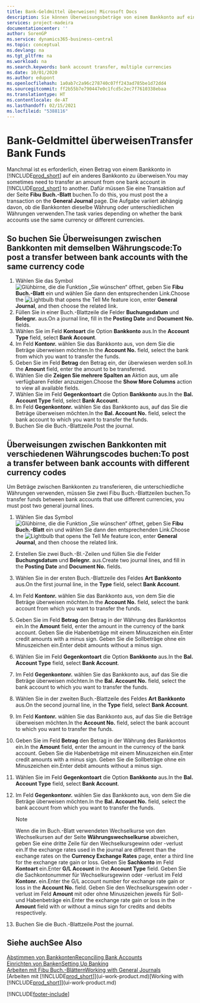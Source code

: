 ```yaml
---
title: Bank-Geldmittel überweisen| Microsoft Docs
description: Sie können Überweisungsbeträge von einem Bankkonto auf ein anders übertragen, einschließlich verschiedene Währungen, indem Sie die Transaktion im Fibu Buch.-Blatt buchen.
services: project-madeira
documentationcenter: ''
author: SorenGP
ms.service: dynamics365-business-central
ms.topic: conceptual
ms.devlang: na
ms.tgt_pltfrm: na
ms.workload: na
ms.search.keywords: bank account transfer, multiple currencies
ms.date: 10/01/2020
ms.author: edupont
ms.openlocfilehash: 1a0ab7c2a96c278740c07ff243ad785be1d72dd4
ms.sourcegitcommit: ff2b55b7e790447e0c1fcd5c2ec7f7610338ebaa
ms.translationtype: HT
ms.contentlocale: de-AT
ms.lasthandoff: 02/15/2021
ms.locfileid: "5388116"
---
```

# <a name="transfer-bank-funds"></a><span data-ttu-id="dc7fc-103">Bank-Geldmittel überweisen</span><span class="sxs-lookup"><span data-stu-id="dc7fc-103">Transfer Bank Funds</span></span>
<span data-ttu-id="dc7fc-104">Manchmal ist es erforderlich, einen Betrag von einem Bankkonto in [!INCLUDE[prod_short](includes/prod_short.md)] auf ein anderes Bankkonto zu überweisen.</span><span class="sxs-lookup"><span data-stu-id="dc7fc-104">You may sometimes need to transfer an amount from one bank account in [!INCLUDE[prod_short](includes/prod_short.md)] to another.</span></span> <span data-ttu-id="dc7fc-105">Dafür müssen Sie eine Transaktion auf der Seite **Fibu Buch.-Blatt** buchen.</span><span class="sxs-lookup"><span data-stu-id="dc7fc-105">To do this, you must post the a transaction on the **General Journal** page.</span></span> <span data-ttu-id="dc7fc-106">Die Aufgabe variiert abhängig davon, ob die Bankkonten dieselbe Währung oder unterschiedlichen Währungen verwenden.</span><span class="sxs-lookup"><span data-stu-id="dc7fc-106">The task varies depending on whether the bank accounts use the same currency or different currencies.</span></span>

## <a name="to-post-a-transfer-between-bank-accounts-with-the-same-currency-code"></a><span data-ttu-id="dc7fc-107">So buchen Sie Überweisungen zwischen Bankkonten mit demselben Währungscode:</span><span class="sxs-lookup"><span data-stu-id="dc7fc-107">To post a transfer between bank accounts with the same currency code</span></span>
1. <span data-ttu-id="dc7fc-108">Wählen Sie das Symbol ![Glühbirne, die die Funktion „Sie wünschen“ öffnet](media/ui-search/search_small.png "Tell Me-Funktion"), geben Sie **Fibu Buch.-Blatt** ein und wählen Sie dann den entsprechenden Link.</span><span class="sxs-lookup"><span data-stu-id="dc7fc-108">Choose the ![Lightbulb that opens the Tell Me feature](media/ui-search/search_small.png "Tell me what you want to do") icon, enter **General Journal**, and then choose the related link.</span></span>
2. <span data-ttu-id="dc7fc-109">Füllen Sie in einer Buch.-Blattzeile die Felder **Buchungsdatum** und **Belegnr.** aus.</span><span class="sxs-lookup"><span data-stu-id="dc7fc-109">On a journal line, fill in the **Posting Date** and **Document No.** fields.</span></span>
3. <span data-ttu-id="dc7fc-110">Wählen Sie im Feld **Kontoart** die Option **Bankkonto** aus.</span><span class="sxs-lookup"><span data-stu-id="dc7fc-110">In the **Account Type** field, select **Bank Account**.</span></span>
4. <span data-ttu-id="dc7fc-111">Im Feld **Kontonr.** wählen Sie das Bankkonto aus, von dem Sie die Beträge überweisen möchten.</span><span class="sxs-lookup"><span data-stu-id="dc7fc-111">In the **Account No.** field, select the bank from which you want to transfer the funds.</span></span>
5. <span data-ttu-id="dc7fc-112">Geben Sie im Feld **Betrag** den Betrag ein, der überwiesen werden soll.</span><span class="sxs-lookup"><span data-stu-id="dc7fc-112">In the **Amount** field, enter the amount to be transferred.</span></span>
6. <span data-ttu-id="dc7fc-113">Wählen Sie die **Zeigen Sie mehrere Spalten an** Aktion aus, um alle verfügbaren Felder anzuzeigen.</span><span class="sxs-lookup"><span data-stu-id="dc7fc-113">Choose the **Show More Columns** action to view all available fields.</span></span>
7. <span data-ttu-id="dc7fc-114">Wählen Sie im Feld **Gegenkontoart** die Option **Bankkonto** aus.</span><span class="sxs-lookup"><span data-stu-id="dc7fc-114">In the **Bal. Account Type** field, select **Bank Account**.</span></span>
8. <span data-ttu-id="dc7fc-115">Im Feld **Gegenkontonr.** wählen Sie das Bankkonto aus, auf das Sie die Beträge überweisen möchten.</span><span class="sxs-lookup"><span data-stu-id="dc7fc-115">In the **Bal. Account No.** field, select the bank account to which you want to transfer the funds.</span></span>
9. <span data-ttu-id="dc7fc-116">Buchen Sie die Buch.-Blattzeile.</span><span class="sxs-lookup"><span data-stu-id="dc7fc-116">Post the journal.</span></span>

## <a name="to-post-a-transfer-between-bank-accounts-with-different-currency-codes"></a><span data-ttu-id="dc7fc-117">Überweisungen zwischen Bankkonten mit verschiedenen Währungscodes buchen:</span><span class="sxs-lookup"><span data-stu-id="dc7fc-117">To post a transfer between bank accounts with different currency codes</span></span>
<span data-ttu-id="dc7fc-118">Um Beträge zwischen Bankkonten zu transferieren, die unterschiedliche Währungen verwenden, müssen Sie zwei Fibu Buch.-Blattzeilen buchen.</span><span class="sxs-lookup"><span data-stu-id="dc7fc-118">To transfer funds between bank accounts that use different currencies, you must post two general journal lines.</span></span>

1. <span data-ttu-id="dc7fc-119">Wählen Sie das Symbol ![Glühbirne, die die Funktion „Sie wünschen“ öffnet](media/ui-search/search_small.png "Tell Me-Funktion"), geben Sie **Fibu Buch.-Blatt** ein und wählen Sie dann den entsprechenden Link.</span><span class="sxs-lookup"><span data-stu-id="dc7fc-119">Choose the ![Lightbulb that opens the Tell Me feature](media/ui-search/search_small.png "Tell me what you want to do") icon, enter **General Journal**, and then choose the related link.</span></span>
2. <span data-ttu-id="dc7fc-120">Erstellen Sie zwei Buch.-Bl.-Zeilen und füllen Sie die Felder **Buchungsdatum** und **Belegnr.** aus.</span><span class="sxs-lookup"><span data-stu-id="dc7fc-120">Create two journal lines, and fill in the **Posting Date** and **Document No.** fields.</span></span>
3. <span data-ttu-id="dc7fc-121">Wählen Sie in der ersten Buch.-Blattzeile des Feldes **Art** **Bankkonto** aus.</span><span class="sxs-lookup"><span data-stu-id="dc7fc-121">On the first journal line, in the **Type** field, select **Bank Account**.</span></span>
4. <span data-ttu-id="dc7fc-122">Im Feld **Kontonr.** wählen Sie das Bankkonto aus, von dem Sie die Beträge überweisen möchten.</span><span class="sxs-lookup"><span data-stu-id="dc7fc-122">In the **Account No.** field, select the bank account from which you want to transfer the funds.</span></span>
5. <span data-ttu-id="dc7fc-123">Geben Sie im Feld **Betrag** den Betrag in der Währung des Bankkontos ein.</span><span class="sxs-lookup"><span data-stu-id="dc7fc-123">In the **Amount** field, enter the amount in the currency of the bank account.</span></span> <span data-ttu-id="dc7fc-124">Geben Sie die Habenbeträge mit einem Minuszeichen ein.</span><span class="sxs-lookup"><span data-stu-id="dc7fc-124">Enter credit amounts with a minus sign.</span></span> <span data-ttu-id="dc7fc-125">Geben Sie die Sollbeträge ohne ein Minuszeichen ein.</span><span class="sxs-lookup"><span data-stu-id="dc7fc-125">Enter debit amounts without a minus sign.</span></span>
6. <span data-ttu-id="dc7fc-126">Wählen Sie im Feld **Gegenkontoart** die Option **Bankkonto** aus.</span><span class="sxs-lookup"><span data-stu-id="dc7fc-126">In the **Bal. Account Type** field, select **Bank Account**.</span></span>
7. <span data-ttu-id="dc7fc-127">Im Feld **Gegenkontonr.** wählen Sie das Bankkonto aus, auf das Sie die Beträge überweisen möchten.</span><span class="sxs-lookup"><span data-stu-id="dc7fc-127">In the **Bal. Account No.** field, select the bank account to which you want to transfer the funds.</span></span>
8. <span data-ttu-id="dc7fc-128">Wählen Sie in der zweiten Buch.-Blattzeile des Feldes **Art** **Bankkonto** aus.</span><span class="sxs-lookup"><span data-stu-id="dc7fc-128">On the second journal line, in the **Type** field, select **Bank Account**.</span></span>
9. <span data-ttu-id="dc7fc-129">Im Feld **Kontonr.** wählen Sie das Bankkonto aus, auf das Sie die Beträge überweisen möchten.</span><span class="sxs-lookup"><span data-stu-id="dc7fc-129">In the **Account No.** field, select the bank account to which you want to transfer the funds.</span></span>
10. <span data-ttu-id="dc7fc-130">Geben Sie im Feld **Betrag** den Betrag in der Währung des Bankkontos ein.</span><span class="sxs-lookup"><span data-stu-id="dc7fc-130">In the **Amount** field, enter the amount in the currency of the bank account.</span></span> <span data-ttu-id="dc7fc-131">Geben Sie die Habenbeträge mit einem Minuszeichen ein.</span><span class="sxs-lookup"><span data-stu-id="dc7fc-131">Enter credit amounts with a minus sign.</span></span> <span data-ttu-id="dc7fc-132">Geben Sie die Sollbeträge ohne ein Minuszeichen ein.</span><span class="sxs-lookup"><span data-stu-id="dc7fc-132">Enter debit amounts without a minus sign.</span></span>
11. <span data-ttu-id="dc7fc-133">Wählen Sie im Feld **Gegenkontoart** die Option **Bankkonto** aus.</span><span class="sxs-lookup"><span data-stu-id="dc7fc-133">In the **Bal. Account Type** field, select **Bank Account**.</span></span>  
12. <span data-ttu-id="dc7fc-134">Im Feld **Gegenkontonr.** wählen Sie das Bankkonto aus, von dem Sie die Beträge überweisen möchten.</span><span class="sxs-lookup"><span data-stu-id="dc7fc-134">In the **Bal. Account No.** field, select the bank account from which you want to transfer the funds.</span></span>

    > [!NOTE]  
    > <span data-ttu-id="dc7fc-135">Wenn die im Buch.-Blatt verwendeten Wechselkurse von den Wechselkursen auf der Seite **Währungswechselkurse** abweichen, geben Sie eine dritte Zeile für den Wechselkursgewinn oder -verlust ein.</span><span class="sxs-lookup"><span data-stu-id="dc7fc-135">If the exchange rates used in the journal are different than the exchange rates on the **Currency Exchange Rates** page, enter a third line for the exchange rate gain or loss.</span></span> <span data-ttu-id="dc7fc-136">Geben Sie **Sachkonto** im Feld **Kontoart** ein.</span><span class="sxs-lookup"><span data-stu-id="dc7fc-136">Enter **G/L Account** in the **Account Type** field.</span></span> <span data-ttu-id="dc7fc-137">Geben Sie die Sachkontonummer für Wechselkursgewinn oder -verlust im Feld **Kontonr.** ein.</span><span class="sxs-lookup"><span data-stu-id="dc7fc-137">Enter the G/L account number for exchange rate gain or loss in the **Account No.** field.</span></span> <span data-ttu-id="dc7fc-138">Geben Sie den Wechselkursgewinn oder - verlust im Feld **Amount** mit oder ohne Minuszeichen jeweils für Soll- und Habenbeträge ein.</span><span class="sxs-lookup"><span data-stu-id="dc7fc-138">Enter the exchange rate gain or loss in the **Amount** field with or without a minus sign for credits and debits respectively.</span></span>
13. <span data-ttu-id="dc7fc-139">Buchen Sie die Buch.-Blattzeile.</span><span class="sxs-lookup"><span data-stu-id="dc7fc-139">Post the journal.</span></span>

## <a name="see-also"></a><span data-ttu-id="dc7fc-140">Siehe auch</span><span class="sxs-lookup"><span data-stu-id="dc7fc-140">See Also</span></span>
[<span data-ttu-id="dc7fc-141">Abstimmen von Bankkonten</span><span class="sxs-lookup"><span data-stu-id="dc7fc-141">Reconciling Bank Accounts</span></span>](bank-manage-bank-accounts.md)  
[<span data-ttu-id="dc7fc-142">Einrichten von Banken</span><span class="sxs-lookup"><span data-stu-id="dc7fc-142">Setting Up Banking</span></span>](bank-setup-banking.md)  
[<span data-ttu-id="dc7fc-143">Arbeiten mit Fibu Buch.-Blättern</span><span class="sxs-lookup"><span data-stu-id="dc7fc-143">Working with General Journals</span></span>](ui-work-general-journals.md)  
<span data-ttu-id="dc7fc-144">[Arbeiten mit [!INCLUDE[prod_short](includes/prod_short.md)]](ui-work-product.md)</span><span class="sxs-lookup"><span data-stu-id="dc7fc-144">[Working with [!INCLUDE[prod_short](includes/prod_short.md)]](ui-work-product.md)</span></span>


[!INCLUDE[footer-include](includes/footer-banner.md)]